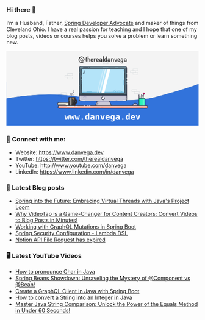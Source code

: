 ### Hi there 👋

I’m a Husband, Father, [Spring Developer Advocate](https://tanzu.vmware.com/developer/advocates/) and maker of things from Cleveland Ohio. I have a real passion for teaching and I hope that one of my blog posts, videos or courses helps you solve a problem or learn something new.

![Profile Header](./github_profile_header.png)

### 🤝 Connect with me:

- Website: https://www.danvega.dev
- Twitter: https://twitter.com/therealdanvega
- YouTube: http://www.youtube.com/danvega
- LinkedIn: https://www.linkedin.com/in/danvega

### 📝 Latest Blog posts

<!-- BLOG-POST-LIST:START -->
- [Spring into the Future: Embracing Virtual Threads with Java&#39;s Project Loom](https://www.danvega.dev/blog/2023/04/12/virtual-threads-spring)
- [Why VideoTap is a Game-Changer for Content Creators: Convert Videos to Blog Posts in Minutes!](https://www.danvega.dev/blog/2023/03/31/videotap)
- [Working with GraphQL Mutations in Spring Boot](https://www.danvega.dev/blog/2023/03/20/graphql-mutations)
- [Spring Security Configuration - Lambda DSL](https://www.danvega.dev/blog/2023/03/15/spring-security-lambda-dsl)
- [Notion API File Request has expired](https://www.danvega.dev/blog/2023/03/12/notion-api-file-expired)
<!-- BLOG-POST-LIST:END -->

### 🖥 Latest YouTube Videos

<!-- YOUTUBE:START -->
- [How to pronounce Char in Java](https://www.youtube.com/watch?v=YTcoGEIuRUQ)
- [Spring Beans Showdown: Unraveling the Mystery of @Component vs @Bean!](https://www.youtube.com/watch?v=CWEQ-1vff1o)
- [Create a GraphQL Client in Java with Spring Boot](https://www.youtube.com/watch?v=BuPItqaVeGo)
- [How to convert a String into an Integer in Java](https://www.youtube.com/watch?v=WtWbR6UrT8E)
- [Master Java String Comparison: Unlock the Power of the Equals Method in Under 60 Seconds!](https://www.youtube.com/watch?v=HuGWdsHGcm4)
<!-- YOUTUBE:END -->
